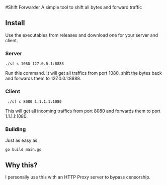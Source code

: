 #Shift Forwarder
A simple tool to shift all bytes and forward traffic
## Install
Use the executables from releases and download one for your server and client.
### Server
```
./sf s 1080 127.0.0.1:8888
```
Run this command. It will get all traffics from port 1080, shift the bytes back and forwards them to 127.0.0.1:8888.
### Client
```
 ./sf c 8080 1.1.1.1:1080
```
This will get all incoming traffics from port 8080 and forwards them to port 1.1.1.1:1080.
### Building
Just as easy as
```bash
go build main.go
```
## Why this?
I personally use this with an HTTP Proxy server to bypass censorship.